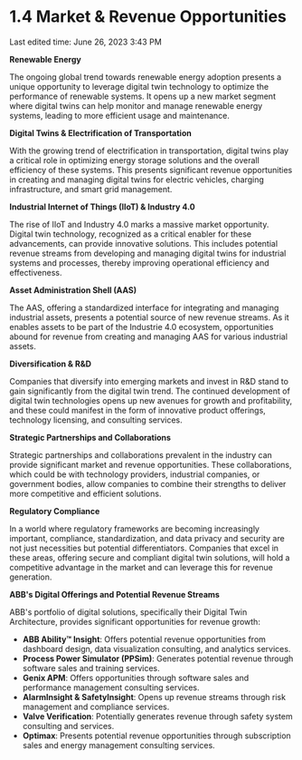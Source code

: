 # 1.4 Market & Revenue Opportunities

Last edited time: June 26, 2023 3:43 PM

**Renewable Energy**

The ongoing global trend towards renewable energy adoption presents a unique opportunity to leverage digital twin technology to optimize the performance of renewable systems. It opens up a new market segment where digital twins can help monitor and manage renewable energy systems, leading to more efficient usage and maintenance.

**Digital Twins & Electrification of Transportation**

With the growing trend of electrification in transportation, digital twins play a critical role in optimizing energy storage solutions and the overall efficiency of these systems. This presents significant revenue opportunities in creating and managing digital twins for electric vehicles, charging infrastructure, and smart grid management.

**Industrial Internet of Things (IIoT) & Industry 4.0**

The rise of IIoT and Industry 4.0 marks a massive market opportunity. Digital twin technology, recognized as a critical enabler for these advancements, can provide innovative solutions. This includes potential revenue streams from developing and managing digital twins for industrial systems and processes, thereby improving operational efficiency and effectiveness.

**Asset Administration Shell (AAS)**

The AAS, offering a standardized interface for integrating and managing industrial assets, presents a potential source of new revenue streams. As it enables assets to be part of the Industrie 4.0 ecosystem, opportunities abound for revenue from creating and managing AAS for various industrial assets.

**Diversification & R&D**

Companies that diversify into emerging markets and invest in R&D stand to gain significantly from the digital twin trend. The continued development of digital twin technologies opens up new avenues for growth and profitability, and these could manifest in the form of innovative product offerings, technology licensing, and consulting services.

**Strategic Partnerships and Collaborations**

Strategic partnerships and collaborations prevalent in the industry can provide significant market and revenue opportunities. These collaborations, which could be with technology providers, industrial companies, or government bodies, allow companies to combine their strengths to deliver more competitive and efficient solutions.

**Regulatory Compliance**

In a world where regulatory frameworks are becoming increasingly important, compliance, standardization, and data privacy and security are not just necessities but potential differentiators. Companies that excel in these areas, offering secure and compliant digital twin solutions, will hold a competitive advantage in the market and can leverage this for revenue generation.

**ABB's Digital Offerings and Potential Revenue Streams**

ABB's portfolio of digital solutions, specifically their Digital Twin Architecture, provides significant opportunities for revenue growth:

- **ABB Ability™ Insight**: Offers potential revenue opportunities from dashboard design, data visualization consulting, and analytics services.
- **Process Power Simulator (PPSim)**: Generates potential revenue through software sales and training services.
- **Genix APM**: Offers opportunities through software sales and performance management consulting services.
- **AlarmInsight & SafetyInsight**: Opens up revenue streams through risk management and compliance services.
- **Valve Verification**: Potentially generates revenue through safety system consulting and services.
- **Optimax**: Presents potential revenue opportunities through subscription sales and energy management consulting services.